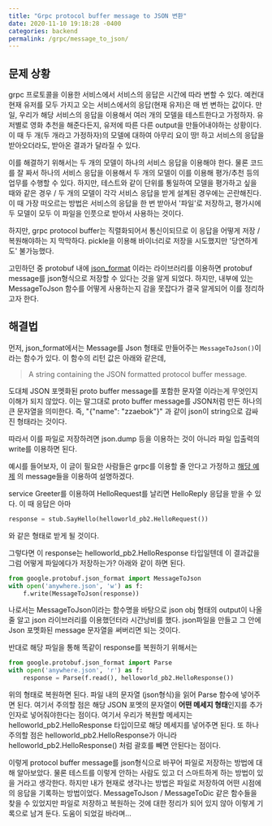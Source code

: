 ```yaml
---
title: "Grpc protocol buffer message to JSON 변환"
date: 2020-11-10 19:18:28 -0400
categories: backend
permalink: /grpc/message_to_json/
---
```


<script type="text/x-mathjax-config">
MathJax.Hub.Config({
    displayAlign: "left"
});
</script>

## 문제 상황 ##
grpc 프로토콜을 이용한 서비스에서 서비스의 응답은 시간에 따라 변할 수 있다.
예컨대 현재 유저를 모두 가지고 오는 서비스에서의 응답(현재 유저)은 매 번 변하는 값이다.
만일, 우리가 해당 서비스의 응답을 이용해서 여러 개의 모델을 테스트한다고 가정하자.
유저별로 영화 추천을 해준다든지, 유저에 따른 다른 output을 만들어내야하는 상황이다.
이 때 두 개(두 개라고 가정하자)의 모델에 대하여 아무리 요이 땅! 하고 서비스의 응답을 받아오더라도, 받아온 결과가 달라질 수 있다.

이를 해결하기 위해서는 두 개의 모델이 하나의 서비스 응답을 이용해야 한다.
물론 코드를 잘 짜서 하나의 서비스 응답을 이용해서 두 개의 모델이 이를 이용해 평가/추천 등의 업무를 수행할 수 있다.
하지만, 테스트와 같이 단위를 통일하여 모델을 평가하고 싶을 때와 같은 경우 / 두 개의 모델이 각각 서비스 응답을 받게 설계된 경우에는 곤란해진다.
이 때 가장 떠오르는 방법은 서비스의 응답을 한 번 받아서 '파일'로 저장하고, 평가시에 두 모델이 모두 이 파일을 인풋으로 받아서 사용하는 것이다.

하지만, grpc protocol buffer는 직렬화되어서 통신이되므로 이 응답을 어떻게 저장 / 복원해야하는 지 막막하다.
pickle을 이용해 바이너리로 저장을 시도했지만 '당연하게도' 불가능했다.

고민하던 중 protobuf 내에 [json_format](https://googleapis.dev/python/protobuf/latest/google/protobuf/json_format.html) 이라는 라이브러리를 이용하면 protobuf message를 json형식으로 저장할 수 있다는 것을 알게 되었다.
하지만, 내부에 있는 MessageToJson 함수를 어떻게 사용하는지 감을 못잡다가 결국 알게되어 이를 정리하고자 한다.

## 해결법 ##
먼저, json_format에서는 Message를 Json 형태로 만들어주는 `MessageToJson()`이라는 함수가 있다.
이 함수의 리턴 값은 아래와 같은데,
> A string containing the JSON formatted protocol buffer message.

도대체 JSON 포멧화된 proto buffer message를 포함한 문자열 이라는게 무엇인지 이해가 되지 않았다.
이는 말그대로 proto buffer message를 JSON처럼 만든 하나의 큰 문자열을 의미한다.
즉, "{"name": "zzaebok"}" 과 같이 json이 string으로 감싸진 형태라는 것이다.

따라서 이를 파일로 저장하려면 json.dump 등을 이용하는 것이 아니라 파일 입출력의 write를 이용하면 된다.

예시를 들어보자, 이 글이 필요한 사람들은 grpc를 이용할 줄 안다고 가정하고 [해당 예제](https://grpc.io/docs/languages/python/quickstart/) 의 message들을 이용하여 설명하겠다.

service Greeter를 이용하여 HelloRequest를 날리면 HelloReply 응답을 받을 수 있다.
이 때 응답은 아마
```python
response = stub.SayHello(helloworld_pb2.HelloRequest())
```
와 같은 형태로 받게 될 것이다.

그렇다면 이 response는 helloworld_pb2.HelloResponse 타입일텐데 이 결과값을 그럼 어떻게 파일에다가 저장하는가?
아래와 같이 하면 된다.

```python
from google.protobuf.json_format import MessageToJson
with open('anywhere.json', 'w') as f:
    f.write(MessageToJson(response))
```
나로서는 MessageToJson이라는 함수명을 바탕으로 json obj 형태의 output이 나올 줄 알고 json 라이브러리를 이용했던터라 시간낭비를 했다.
json파일을 만들고 그 안에 Json 포멧화된 message 문자열을 써버리면 되는 것이다.

반대로 해당 파일을 통해 똑같이 response를 복원하기 위해서는 
```python
from google.protobuf.json_format import Parse
with open('anywhere.json', 'r') as f:
    response = Parse(f.read(), helloworld_pb2.HelloResponse())
```
위의 형태로 복원하면 된다.
파일 내의 문자열 (json형식)을 읽어 Parse 함수에 넣어주면 된다.
여기서 주의할 점은 해당 JSON 포멧의 문자열이 **어떤 메세지 형태**인지를 추가 인자로 넣어줘야한다는 점이다.
여기서 우리가 복원할 메세지는 helloworld_pb2.HelloResponse 타입이므로 해당 메세지를 넣어주면 된다.
또 하나 주의할 점은 helloworld_pb2.HelloResponse가 아니라 helloworld_pb2.HelloResponse() 처럼 괄호를 빼면 안된다는 점이다.

이렇게 protocol buffer message를 json형식으로 바꾸어 파일로 저장하는 방법에 대해 알아보았다.
물론 테스트를 이렇게 안하는 사람도 있고 더 스마트하게 하는 방법이 있을 거라고 생각한다.
하지만 내가 현재로 생각나는 방법은 파일로 저장하여 어떤 시점에의 응답을 기록하는 방법이었다.
MessageToJson / MessageToDic 같은 함수들을 찾을 수 있었지만 파일로 저장하고 복원하는 것에 대한 정리가 되어 있지 않아 이렇게 기록으로 남겨 둔다.
도움이 되었길 바라며...
